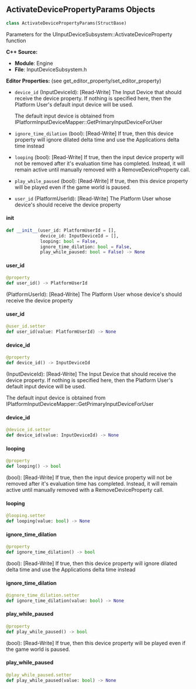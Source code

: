 ## ActivateDevicePropertyParams Objects

```python
class ActivateDevicePropertyParams(StructBase)
```

Parameters for the UInputDeviceSubsystem::ActivateDeviceProperty function

**C++ Source:**

- **Module**: Engine
- **File**: InputDeviceSubsystem.h

**Editor Properties:** (see get_editor_property/set_editor_property)

- ``device_id`` (InputDeviceId):  [Read-Write] The Input Device that should receive the device property. If nothing is specified here,
  then the Platform User's default input device will be used.

  The default input device is obtained from IPlatformInputDeviceMapper::GetPrimaryInputDeviceForUser
- ``ignore_time_dilation`` (bool):  [Read-Write] If true, then this device property will ignore dilated delta time and use the Applications delta time instead
- ``looping`` (bool):  [Read-Write] If true, then the input device property will not be removed after it's evaluation time has completed.
  Instead, it will remain active until manually removed with a RemoveDeviceProperty call.
- ``play_while_paused`` (bool):  [Read-Write] If true, then this device property will be played even if the game world is paused.
- ``user_id`` (PlatformUserId):  [Read-Write] The Platform User whose device's should receive the device property

<a id="unreal.ActivateDevicePropertyParams.__init__"></a>

#### __init__

```python
def __init__(user_id: PlatformUserId = [],
             device_id: InputDeviceId = [],
             looping: bool = False,
             ignore_time_dilation: bool = False,
             play_while_paused: bool = False) -> None
```

<a id="unreal.ActivateDevicePropertyParams.user_id"></a>

#### user_id

```python
@property
def user_id() -> PlatformUserId
```

(PlatformUserId):  [Read-Write] The Platform User whose device's should receive the device property

<a id="unreal.ActivateDevicePropertyParams.user_id"></a>

#### user_id

```python
@user_id.setter
def user_id(value: PlatformUserId) -> None
```

<a id="unreal.ActivateDevicePropertyParams.device_id"></a>

#### device_id

```python
@property
def device_id() -> InputDeviceId
```

(InputDeviceId):  [Read-Write] The Input Device that should receive the device property. If nothing is specified here,
then the Platform User's default input device will be used.

The default input device is obtained from IPlatformInputDeviceMapper::GetPrimaryInputDeviceForUser

<a id="unreal.ActivateDevicePropertyParams.device_id"></a>

#### device_id

```python
@device_id.setter
def device_id(value: InputDeviceId) -> None
```

<a id="unreal.ActivateDevicePropertyParams.looping"></a>

#### looping

```python
@property
def looping() -> bool
```

(bool):  [Read-Write] If true, then the input device property will not be removed after it's evaluation time has completed.
Instead, it will remain active until manually removed with a RemoveDeviceProperty call.

<a id="unreal.ActivateDevicePropertyParams.looping"></a>

#### looping

```python
@looping.setter
def looping(value: bool) -> None
```

<a id="unreal.ActivateDevicePropertyParams.ignore_time_dilation"></a>

#### ignore_time_dilation

```python
@property
def ignore_time_dilation() -> bool
```

(bool):  [Read-Write] If true, then this device property will ignore dilated delta time and use the Applications delta time instead

<a id="unreal.ActivateDevicePropertyParams.ignore_time_dilation"></a>

#### ignore_time_dilation

```python
@ignore_time_dilation.setter
def ignore_time_dilation(value: bool) -> None
```

<a id="unreal.ActivateDevicePropertyParams.play_while_paused"></a>

#### play_while_paused

```python
@property
def play_while_paused() -> bool
```

(bool):  [Read-Write] If true, then this device property will be played even if the game world is paused.

<a id="unreal.ActivateDevicePropertyParams.play_while_paused"></a>

#### play_while_paused

```python
@play_while_paused.setter
def play_while_paused(value: bool) -> None
```

<a id="unreal.SetDevicePropertyParams"></a>